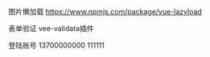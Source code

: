 图片懒加载
https://www.npmjs.com/package/vue-lazyload

表单验证
vee-validata插件

登陆账号
    13700000000
    111111

